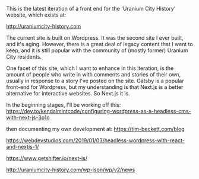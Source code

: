 This is the latest iteration of a front end for the 'Uranium City History' website, which exists at:

http://uraniumcity-history.com

The current site is built on Wordpress. It was the second site I ever built, and it's aging. However, there is a great deal of legacy content that I want to keep, and it is still popular with the community of (mostly former) Uranium City residents.

One facet of this site, which I want to enhance in this iteration, is the amount of people who write in with comments and stories of their own, usually in response to a story I've posted on the site. Gatsby is a popular front-end for Wordpress, but my understanding is that Next.js is a better alternative for interactive websites. So Next.js it is.

In the beginning stages, I'll be working off this: https://dev.to/kendalmintcode/configuring-wordpress-as-a-headless-cms-with-next-js-3p1o

then documenting my own development at: https://tim-beckett.com/blog

https://webdevstudios.com/2019/01/03/headless-wordpress-with-react-and-nextjs-1/

https://www.getshifter.io/next-js/

http://uraniumcity-history.com/wp-json/wp/v2/news
